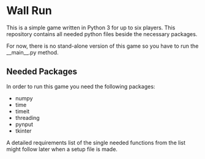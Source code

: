 # Wall Run
This is a simple game written in Python 3 for up to six players. 
This repository contains all needed python files beside the necessary packages.

For now, there is no stand-alone version of this game so you have to run the \_\_main\_\_.py method.

## Needed Packages
In order to run this game you need the following packages:
- numpy
- time
- timeit
- threading
- pynput
- tkinter

A detailed requirements list of the single needed functions from the list might follow 
later when a setup file is made.

